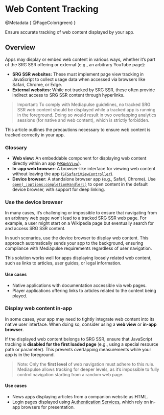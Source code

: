 # Web Content Tracking

@Metadata {
    @PageColor(green)
}

Ensure accurate tracking of web content displayed by your app.

## Overview

Apps may display or embed web content in various ways, whether it’s part of the SRG SSR offering or external (e.g., an arbitrary YouTube page):

- **SRG SSR websites:** These must implement page view tracking in JavaScript to collect usage data when accessed via browsers like Safari, Chrome, or Edge.
- **External websites:** While not tracked by SRG SSR, these often provide indirect access to SRG SSR content through hyperlinks.

> Important: To comply with Mediapulse guidelines, no tracked SRG SSR web content should be displayed while a tracked app is running in the foreground. Doing so would result in two overlapping analytics sessions (for native and web content), which is strictly forbidden.

This article outlines the precautions necessary to ensure web content is tracked correctly in your app.

### Glossary

- **Web view:** An embeddable component for displaying web content directly within an app ([`WKWebView`](https://developer.apple.com/documentation/webkit/wkwebview)).
- **In-app web browser:** A browser-like interface for viewing web content without leaving the app ([`SFSafariViewController`](https://developer.apple.com/documentation/safariservices/sfsafariviewcontroller)).
- **Device browser:** A standalone browser app (e.g., Safari, Chrome). Use [`open(_:options:completionHandler:)`](https://developer.apple.com/documentation/uikit/uiapplication/1648685-open) to open content in the default device browser, with support for deep linking.

### Use the device browser

In many cases, it’s challenging or impossible to ensure that navigating from an arbitrary web page won’t lead to a tracked SRG SSR web page. For example, a user might start on a Wikipedia page but eventually search for and access SRG SSR content.

In such scenarios, use the device browser to display web content. This approach automatically sends your app to the background, ensuring compliance with Mediapulse requirements regardless of user navigation.

This solution works well for apps displaying loosely related web content, such as links to articles, user guides, or legal information.

#### Use cases

- Native applications with documentation accessible via web pages.
- Player applications offering links to articles related to the content being played.

### Display web content in-app

In some cases, your app may need to tightly integrate web content into its native user interface. When doing so, consider using a **web view** or **in-app browser**.

If the displayed web content belongs to SRG SSR, ensure that JavaScript tracking is **disabled for the first loaded page** (e.g., using a special resource path or parameter). This prevents overlapping measurements while your app is in the foreground.

> Note: Only the **first level** of web navigation must adhere to this rule. Mediapulse allows tracking for deeper levels, as it’s impossible to fully control navigation starting from a random web page.

#### Use cases

- News apps displaying articles from a companion website as HTML.
- Login pages displayed using [Authentication Services](https://developer.apple.com/documentation/authenticationservices), which rely on in-app browsers for presentation.
